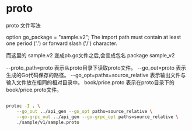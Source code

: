 # proto

proto 文件写法

option go_package = "sample.v2";
The import path must contain at least one period ('.') or forward slash ('/') character.

而这里的 sample.v2 变成pb.go文件之后,会变成包名
package sample_v2

--proto_path=proto 表示从proto目录下读取proto文件。
--go_out=proto 表示生成的Go代码保存的路径。
--go_opt=paths=source_relative 表示输出文件与输入文件放在相同的相对目录中。
book/price.proto 表示在proto目录下的book/price.proto文件。


```bash

protoc -I . \
    --go_out ../api_gen --go_opt paths=source_relative \
    --go-grpc_out ../api_gen --go-grpc_opt paths=source_relative \
    ./sample/v1/sample.proto

```